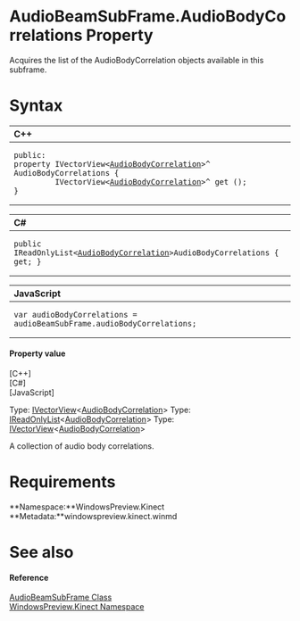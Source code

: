 AudioBeamSubFrame.AudioBodyCorrelations Property  
================================================  

Acquires the list of the AudioBodyCorrelation objects available in this subframe. <span id="syntaxSection"></span>

Syntax  
======  

<table>
<colgroup>
<col width="100%" />
</colgroup>
<thead>
<tr class="header">
<th align="left">C++</th>
</tr>
</thead>
<tbody>
<tr class="odd">
<td align="left"><pre><code>public:  
property IVectorView&lt;<a href="../../AudioBodyCorrelation_Class.md">AudioBodyCorrelation</a>&gt;^ AudioBodyCorrelations {  
         IVectorView&lt;<a href="../../AudioBodyCorrelation_Class.md">AudioBodyCorrelation</a>&gt;^ get ();  
}</code></pre></td>
</tr>
</tbody>
</table>

<table>
<colgroup>
<col width="100%" />
</colgroup>
<thead>
<tr class="header">
<th align="left">C#</th>
</tr>
</thead>
<tbody>
<tr class="odd">
<td align="left"><pre><code>public IReadOnlyList&lt;<a href="../../AudioBodyCorrelation_Class.md">AudioBodyCorrelation</a>&gt;AudioBodyCorrelations { get; }</code></pre></td>
</tr>
</tbody>
</table>

<table>
<colgroup>
<col width="100%" />
</colgroup>
<thead>
<tr class="header">
<th align="left">JavaScript</th>
</tr>
</thead>
<tbody>
<tr class="odd">
<td align="left"><pre><code>var audioBodyCorrelations = audioBeamSubFrame.audioBodyCorrelations;</code></pre></td>
</tr>
</tbody>
</table>

<span id="ID4ER"></span>
#### Property value  

[C++]   
 [C\#]   
 [JavaScript]   

Type: [IVectorView](http://msdn.microsoft.com/en-us/library/br226058.aspx)\<[AudioBodyCorrelation](../../AudioBodyCorrelation_Class.md)\>
Type: [IReadOnlyList](http://msdn.microsoft.com/en-us/library/hh192385.aspx)\<[AudioBodyCorrelation](../../AudioBodyCorrelation_Class.md)\>
Type: [IVectorView](http://msdn.microsoft.com/en-us/library/br226058.aspx)\<[AudioBodyCorrelation](../../AudioBodyCorrelation_Class.md)\>

A collection of audio body correlations.  

<span id="requirements"></span>

Requirements  
============  

**Namespace:**WindowsPreview.Kinect  
**Metadata:**windowspreview.kinect.winmd  

<span id="ID4EAB"></span>

See also  
========  

<span id="ID4ECB"></span>
#### Reference  

[AudioBeamSubFrame Class](../../AudioBeamSubFrame_Class.md)  
 [WindowsPreview.Kinect Namespace](../../../Kinect.md)  



<!--Please do not edit the data in the comment block below.-->
<!--
TOCTitle : AudioBodyCorrelations Property
RLTitle : AudioBeamSubFrame.AudioBodyCorrelations Property
KeywordK : AudioBodyCorrelations property
KeywordK : AudioBeamSubFrame.AudioBodyCorrelations property
KeywordF : WindowsPreview.Kinect.AudioBeamSubFrame.AudioBodyCorrelations
KeywordF : AudioBeamSubFrame.AudioBodyCorrelations
KeywordF : AudioBodyCorrelations
KeywordF : WindowsPreview.Kinect.AudioBeamSubFrame.AudioBodyCorrelations
KeywordA : P:WindowsPreview.Kinect.AudioBeamSubFrame.AudioBodyCorrelations
AssetID : P:WindowsPreview.Kinect.AudioBeamSubFrame.AudioBodyCorrelations
Locale : en-us
CommunityContent : 1
APIType : Managed
APILocation : windowspreview.kinect.winmd
APIName : WindowsPreview.Kinect.AudioBeamSubFrame.AudioBodyCorrelations
TargetOS : Windows
TopicType : kbSyntax
DevLang : VB
DevLang : CSharp
DevLang : JavaScript
DevLang : C++
DocSet : K4Wv2
ProjType : K4Wv2Proj
Technology : Kinect for Windows
Product : Kinect for Windows SDK v2
productversion : 20
-->
